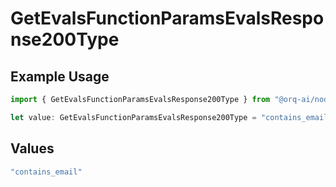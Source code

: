 # GetEvalsFunctionParamsEvalsResponse200Type

## Example Usage

```typescript
import { GetEvalsFunctionParamsEvalsResponse200Type } from "@orq-ai/node/models/operations";

let value: GetEvalsFunctionParamsEvalsResponse200Type = "contains_email";
```

## Values

```typescript
"contains_email"
```
